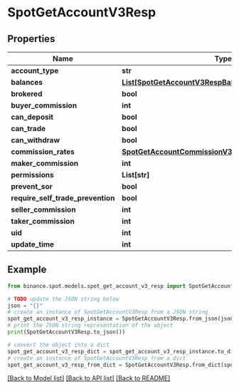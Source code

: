 # SpotGetAccountV3Resp


## Properties

Name | Type | Description | Notes
------------ | ------------- | ------------- | -------------
**account_type** | **str** |  | [optional] 
**balances** | [**List[SpotGetAccountV3RespBalancesInner]**](SpotGetAccountV3RespBalancesInner.md) |  | [optional] 
**brokered** | **bool** |  | [optional] 
**buyer_commission** | **int** |  | [optional] 
**can_deposit** | **bool** |  | [optional] 
**can_trade** | **bool** |  | [optional] 
**can_withdraw** | **bool** |  | [optional] 
**commission_rates** | [**SpotGetAccountCommissionV3RespStandardCommission**](SpotGetAccountCommissionV3RespStandardCommission.md) |  | [optional] 
**maker_commission** | **int** |  | [optional] 
**permissions** | **List[str]** |  | [optional] 
**prevent_sor** | **bool** |  | [optional] 
**require_self_trade_prevention** | **bool** |  | [optional] 
**seller_commission** | **int** |  | [optional] 
**taker_commission** | **int** |  | [optional] 
**uid** | **int** |  | [optional] 
**update_time** | **int** |  | [optional] 

## Example

```python
from binance.spot.models.spot_get_account_v3_resp import SpotGetAccountV3Resp

# TODO update the JSON string below
json = "{}"
# create an instance of SpotGetAccountV3Resp from a JSON string
spot_get_account_v3_resp_instance = SpotGetAccountV3Resp.from_json(json)
# print the JSON string representation of the object
print(SpotGetAccountV3Resp.to_json())

# convert the object into a dict
spot_get_account_v3_resp_dict = spot_get_account_v3_resp_instance.to_dict()
# create an instance of SpotGetAccountV3Resp from a dict
spot_get_account_v3_resp_from_dict = SpotGetAccountV3Resp.from_dict(spot_get_account_v3_resp_dict)
```
[[Back to Model list]](../README.md#documentation-for-models) [[Back to API list]](../README.md#documentation-for-api-endpoints) [[Back to README]](../README.md)


